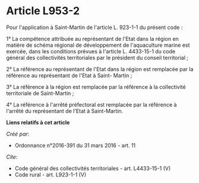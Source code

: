 # Article L953-2

Pour l'application à Saint-Martin de l'article L. 923-1-1 du présent code : 

1° La compétence attribuée au représentant de l'Etat dans la région en matière de schéma régional de développement de
l'aquaculture marine est exercée, dans les conditions prévues à l'article L. 4433-15-1 du code général des collectivités
territoriales par le président du conseil territorial ; 

2° La référence au représentant de l'Etat dans la région est remplacée par la référence au représentant de l'Etat à Saint-
Martin ; 

3° La référence à la région est remplacée par la référence à la collectivité territoriale de Saint-Martin ; 

4° La référence à l'arrêté préfectoral est remplacée par la référence à l'arrêté du représentant de l'Etat à Saint-Martin.

**Liens relatifs à cet article**

_Créé par_:

  - Ordonnance n°2016-391 du 31 mars 2016 - art. 11

_Cite_:

  - Code général des collectivités territoriales - art. L4433-15-1 (V)
  - Code rural - art. L923-1-1 (V)
